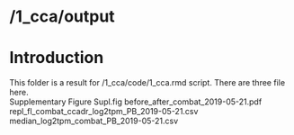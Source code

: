 # /1_cca/output
# Introduction
This folder is a result for /1_cca/code/1_cca.rmd script. There are three file here.<br/>
Supplementary Figure Supl.fig before_after_combat_2019-05-21.pdf<br/>
repl_fl_combat_ccadr_log2tpm_PB_2019-05-21.csv<br/>
median_log2tpm_combat_PB_2019-05-21.csv<br/>
